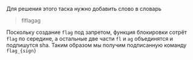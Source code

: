 Для решения этого таска нужно добавить слово в словарь

> flflagag

Поскольку создание `flag` под запретом, функция блокировки сотрёт `flag` по середине, а остальные две части `fl` и `ag` объединятся и подпишутся sha. Таким образом мы получим подписанную команду `flag_{sign}`
